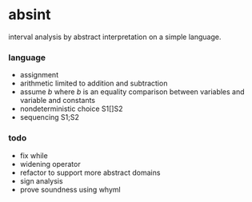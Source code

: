 # absint
interval analysis by abstract interpretation on a simple language.

### language
* assignment
* arithmetic limited to addition and subtraction 
* assume *b* where *b* is an equality comparison between variables and variable and constants
* nondeterministic choice S1[]S2
* sequencing S1;S2

### todo
* fix while
* widening operator
* refactor to support more abstract domains
* sign analysis
* prove soundness using whyml
